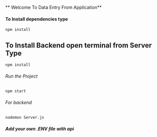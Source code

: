 ** Welcome To Data Entry From Application**

#### To Install dependencies type

`npm install`

## To Install Backend open terminal from Server Type

`npm install`

###### Run the Project

`npm start`

###### For backend

`nodemon Server.js`

##### Add your own .ENV file with api
